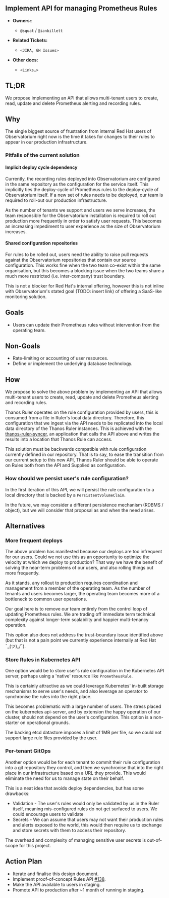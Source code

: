 ## Implement API for managing Prometheus Rules

* **Owners:**:
  * `@squat` / `@ianbillett`

* **Related Tickets:**
  * `<JIRA, GH Issues>`

* **Other docs:**
  * `<Links…>`

## TL;DR

We propose implementing an API that allows multi-tenant users to create, read, update and delete Prometheus alerting and recording rules.

## Why

The single biggest source of frustration from internal Red Hat users of Observatorium right now is the time it takes for changes to their rules to appear in our production infrastructure.

### Pitfalls of the current solution

#### Implicit deploy cycle dependency

Currently, the recording rules deployed into Observatorium are configured in the same repository as the configuration for the service itself. This implicitly ties the deploy-cycle of Prometheus rules to the deploy-cycle of Observatorium itself. If a new set of rules needs to be deployed, our team is required to roll-out our production infrastructure.

As the number of tenants we support and users we serve increases, the team responsible for the Observatorium installation is required to roll out production more frequently in order to satisfy user requests. This becomes an increasing impediment to user experience as the size of Observatorium increases.

#### Shared configuration repositories

For rules to be rolled out, users need the ability to raise pull requests against the Observatorium repositories that contain our source configuration. This works fine when the two team co-exist within the same organisation, but this becomes a blocking issue when the two teams share a much more restricted (i.e. inter-company) trust boundary.

This is not a blocker for Red Hat's internal offering, however this is not inline with Observatorium's stated goal (TODO: insert link) of offering a SaaS-like monitoring solution.

## Goals

* Users can update their Prometheus rules without intervention from the operating team.

## Non-Goals

* Rate-limiting or accounting of user resources.
* Define or implement the underlying database technology.

## How

We propose to solve the above problem by implementing an API that allows multi-tenant users to create, read, update and delete Prometheus alerting and recording rules.

Thanos Ruler operates on the rule configuration provided by users, this is consumed from a file in Ruler's local data directory. Therefore, this configuration that we ingest via the API needs to be replicated into the local data directory of the Thanos Ruler instances. This is achieved with the [thanos-ruler-syncer](https://github.com/observatorium/thanos-rule-syncer), an application that calls the API above and writes the results into a location that Thanos Rule can access.

This solution must be backwards compatible with rule configuration currently defined in our repository. That is to say, to ease the transition from our current setup to this new API, Thanos Ruler should be able to operate on Rules both from the API and Supplied as configuration.

### How should we persist user's rule configuration?

In the first iteration of this API, we will persist the rule configuration to a local directory that is backed by a `PersistentVolumeClaim`.

In the future, we may consider a different persistence mechanism (RDBMS / object), but we will consider that proposal as and when the need arises.

## Alternatives

### More frequent deploys

The above problem has manifested because our deploys are too infrequent for our users. Could we not use this as an opportunity to optimize the velocity at which we deploy to production? That way we have the benefit of solving the near-term problems of our users, and also rolling things out more frequently.

As it stands, any rollout to production requires coordination and management from a member of the operating team. As the number of tenants and users becomes larger, the operating team becomes more of a bottleneck to common user operations.

Our goal here is to remove our team entirely from the control loop of updating Prometheus rules. We are trading off immediate term technical complexity against longer-term scalability and happier multi-tenancy operation.

This option also does not address the trust-boundary issue identified above (but that is not a pain point we currently experience internally at Red Hat ¯\_(ツ)_/¯).

### Store Rules in Kubernetes API

One option would be to store user's rule configuration in the Kubernetes API server, perhaps using a 'native' resource like `PrometheusRule`.

This is certainly attractive as we could leverage Kubernetes' in-built storage mechanisms to serve user's needs, and also leverage an operator to synchronise the rules into the right place.

This becomes problematic with a large number of users. The stress placed on the kubernetes api-server, and by extension the happy operation of our cluster, should not depend on the user's configuration. This option is a non-starter on operational grounds.

The backing etcd datastore imposes a limit of 1MB per file, so we could not support large rule files provided by the user.

### Per-tenant GitOps

Another option would be for each tenant to commit their rule configuration into a git repository they control, and then we synchronise that into the right place in our infrastructure based on a URL they provide. This would eliminate the need for us to manage state on their behalf.

This is a neat idea that avoids deploy dependencies, but has some drawbacks:
* Validation - The user's rules would only be validated by us in the Ruler itself, meaning mis-configured rules do not get surfaced to users. We could encourage users to validate
* Secrets - We can assume that users may not want their production rules and alerts exposed to the world, this would then require us to exchange and store secrets with them to access their repository.

The overhead and complexity of managing sensitive user secrets is out-of-scope for this project.

## Action Plan

* Iterate and finalise this design document.
* Implement proof-of-concept Rules API [#138](https://github.com/observatorium/api/pull/138).
* Make the API available to users in staging.
* Promote API to production after ~1 month of running in staging.
